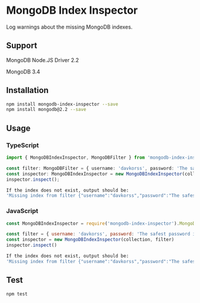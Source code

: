 # MongoDB Index Inspector

Log warnings about the missing MongoDB indexes.

## Support

MongoDB Node.JS Driver 2.2

MongoDB 3.4

## Installation

```sh
npm install mongodb-index-inspector --save
npm install mongodb@2.2 --save
```

## Usage

### TypeScript

```typescript
import { MongoDBIndexInspector, MongoDBFilter } from 'mongodb-index-inspector';

const filter: MongoDBFilter = { username: 'davkorss', password: 'The safest password in the world :3' };
const inspector: MongoDBIndexInspector = new MongoDBIndexInspector(collection, filter);
inspector.inspect();
```
```sh
If the index does not exist, output should be:
'Missing index from filter {"username":"davkorss","password":"The safest password in the world :3"}'
```

### JavaScript

```javascript
const MongoDBIndexInspector = require('mongodb-index-inspector').MongoDBIndexInspector

const filter = { username: 'davkorss', password: 'The safest password in the world :3' }
const inspector = new MongoDBIndexInspector(collection, filter)
inspector.inspect()
```
```sh
If the index does not exist, output should be:
'Missing index from filter {"username":"davkorss","password":"The safest password in the world :3"}'
```

## Test 
```sh
npm test
```
